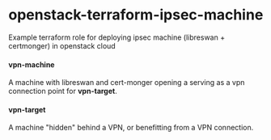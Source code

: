 # openstack-terraform-ipsec-machine
Example terraform role for deploying ipsec machine (libreswan + certmonger) in openstack cloud

#### vpn-machine
A machine with libreswan and cert-monger opening a serving as a vpn connection point for **vpn-target**.

#### vpn-target
A machine "hidden" behind a VPN, or benefitting from a VPN connection.
